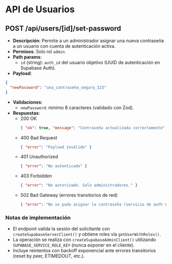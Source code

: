 # API de Usuarios

## POST /api/users/[id]/set-password

- **Descripción**: Permite a un administrador asignar una nueva contraseña a un usuario con cuenta de autenticación activa.
- **Permisos**: Solo rol `admin`.
- **Path params**:
  - `id` (string): `auth_id` del usuario objetivo (UUID de autenticación en Supabase Auth).
- **Payload**:
```json
{
  "newPassword": "una_contraseña_segura_123"
}
```
- **Validaciones**:
  - `newPassword`: mínimo 8 caracteres (validado con Zod).
- **Respuestas**:
  - 200 OK
    ```json
    { "ok": true, "message": "Contraseña actualizada correctamente" }
    ```
  - 400 Bad Request
    ```json
    { "error": "Payload inválido" }
    ```
  - 401 Unauthorized
    ```json
    { "error": "No autenticado" }
    ```
  - 403 Forbidden
    ```json
    { "error": "No autorizado. Solo administradores." }
    ```
  - 502 Bad Gateway (errores transitorios de red)
    ```json
    { "error": "No se pudo asignar la contraseña (servicio de auth no disponible)" }
    ```

### Notas de implementación
- El endpoint valida la sesión del solicitante con `createSupabaseServerClient()` y obtiene roles vía `getUserWithRoles()`.
- La operación se realiza con `createSupabaseAdminClient()` utilizando `SUPABASE_SERVICE_ROLE_KEY` (nunca exponer en el cliente).
- Incluye reintentos con backoff exponencial ante errores transitorios (reset by peer, ETIMEDOUT, etc.).
